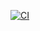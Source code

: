 [![CI](https://github.com/UOXAM/EssentialFeed/actions/workflows/CI.yml/badge.svg?event=check_run)](https://github.com/UOXAM/EssentialFeed/actions/workflows/CI.yml)
